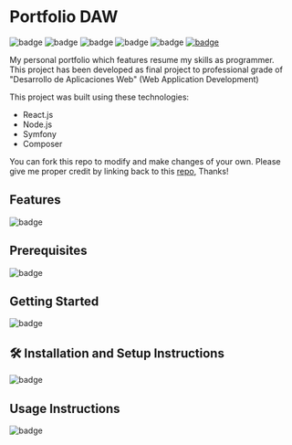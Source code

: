# Portfolio DAW
![badge](https://img.shields.io/badge/Powered%20by-Coffee-brightgreen?logo=coffeescript)
![badge](https://img.shields.io/badge/Made%20with-React-brightgreen?logo=react)
![badge](https://img.shields.io/badge/Made%20with-Symfony-brightgreen?logo=symfony)
![badge](https://img.shields.io/badge/Open-Source-brightgreen?logo=github)
![badge](https://img.shields.io/badge/Fancy-Style-brightgreen?logo=less)
[![badge](https://img.shields.io/badge/Enhanced%20with-badges-brightgreen?logo=shieldsdotio)](https://shields.io/)

My personal portfolio which features resume my skills as programmer.
<br>This project has been developed as final project to professional grade of 
"Desarrollo de Aplicaciones Web" (Web Application Development)

This project was built using these technologies:
- React.js
- Node.js
- Symfony
- Composer

You can fork this repo to modify and make changes of your own. 
Please give me proper credit by linking back to this [repo](https://github.com/Brbcode/Portfolio-DAW), Thanks!

## Features
![badge](https://img.shields.io/badge/%20-TODO-red?logo=hackaday)
## Prerequisites
![badge](https://img.shields.io/badge/%20-TODO-red?logo=hackaday)
## Getting Started
![badge](https://img.shields.io/badge/%20-TODO-red?logo=hackaday)
## 🛠 Installation and Setup Instructions
![badge](https://img.shields.io/badge/%20-TODO-red?logo=hackaday)
## Usage Instructions
![badge](https://img.shields.io/badge/%20-TODO-red?logo=hackaday)